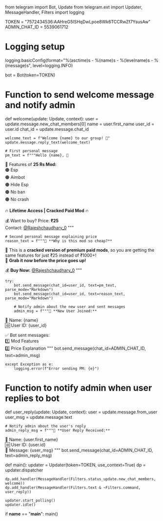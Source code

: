 from telegram import Bot, Update
from telegram.ext import Updater, MessageHandler, Filters
import logging

TOKEN = "7572434536:AAHreG5ISHqDwLpoe8Wk6TCCRwZf7YsusAw"
ADMIN_CHAT_ID = 5539061712

# Logging setup
logging.basicConfig(format="%(asctime)s - %(name)s - %(levelname)s - %(message)s", level=logging.INFO)

bot = Bot(token=TOKEN)

# Function to send welcome message and notify admin
def welcome(update: Update, context):
    user = update.message.new_chat_members[0]
    name = user.first_name
    user_id = user.id
    chat_id = update.message.chat_id

    welcome_text = f"Welcome {name} to our group! 🎉"
    update.message.reply_text(welcome_text)

    # First personal message
    pm_text = f"""Hello {name}, 👋  
🔹 Features of **25 Rs Mod:**  
🟠 Esp  
🟠 Aimbot  
🟠 Hide Esp  
🟠 No ban  
🟠 No crash  

🔥 **Lifetime Access | Cracked Paid Mod** 🔥  

💰 Want to buy? Price: **₹25**  
Contact: [@Rajeshchaudhary_0](https://t.me/Rajeshchaudhary_0)
"""
    
    # Second personal message explaining price
    reason_text = f"""🤔 **Why is this mod so cheap?**  
🔹 This is a **cracked version of premium paid mods**, so you are getting the same features for just ₹25 instead of ₹1000+!  
🚀 **Grab it now before the price goes up!**  

💰 **Buy Now:** [@Rajeshchaudhary_0](https://t.me/Rajeshchaudhary_0)
"""
    
    try:
        bot.send_message(chat_id=user_id, text=pm_text, parse_mode="Markdown")
        bot.send_message(chat_id=user_id, text=reason_text, parse_mode="Markdown")

        # Notify admin about the new user and sent messages
        admin_msg = f"""🔔 **New User Joined:**  
👤 Name: {name}  
🆔 User ID: {user_id}  

✅ Bot sent messages:  
1️⃣ Mod Features  
2️⃣ Price Explanation
"""
        bot.send_message(chat_id=ADMIN_CHAT_ID, text=admin_msg)

    except Exception as e:
        logging.error(f"Error sending PM: {e}")

# Function to notify admin when user replies to bot
def user_reply(update: Update, context):
    user = update.message.from_user
    user_msg = update.message.text

    # Notify admin about the user's reply
    admin_reply_msg = f"""📩 **User Reply Received:**  
👤 Name: {user.first_name}  
🆔 User ID: {user.id}  
💬 Message: {user_msg}
"""
    bot.send_message(chat_id=ADMIN_CHAT_ID, text=admin_reply_msg)

def main():
    updater = Updater(token=TOKEN, use_context=True)
    dp = updater.dispatcher

    dp.add_handler(MessageHandler(Filters.status_update.new_chat_members, welcome))
    dp.add_handler(MessageHandler(Filters.text & ~Filters.command, user_reply))

    updater.start_polling()
    updater.idle()

if __name__ == "__main__":
    main()
